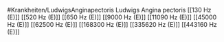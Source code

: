 #Krankheiten/LudwigsAnginapectoris
Ludwigs Angina pectoris
[[130 Hz (E)]]
[[520 Hz (E)]]
[[650 Hz (E)]]
[[9000 Hz (E)]]
[[11090 Hz (E)]]
[[45000 Hz (E)]]
[[62500 Hz (E)]]
[[168300 Hz (E)]]
[[335620 Hz (E)]]
[[443160 Hz (E)]]